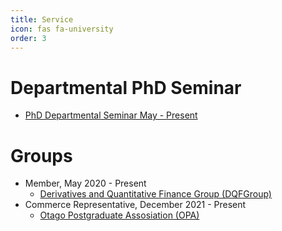 ```yaml
---
title: Service
icon: fas fa-university
order: 3
---
```


# Departmental PhD Seminar
- [PhD Departmental Seminar May - Present](https://sites.google.com/view/uoworkshop/)


# Groups 
- Member, May 2020 - Present
  - [Derivatives and Quantitative Finance Group (DQFGroup)](https://blogs.otago.ac.nz/dqfg/)
- Commerce Representative, December 2021 - Present
  - [Otago Postgraduate Assosiation (OPA)](https://www.facebook.com/OtagoPostgraduateAssociation/)
